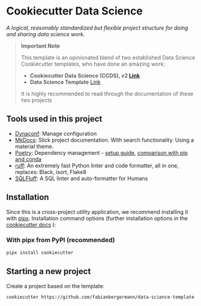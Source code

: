 # Cookiecutter Data Science

_A logical, reasonably standardized but flexible project structure for doing and sharing data science work._

> **Important Note**
> 
>This template is an opinionated blend of two established Data Science Cookiecutter templates, who have done an amazing work:
> - **Cookiecutter Data Science (CCDS), v2 [Link](https://github.com/drivendata/cookiecutter-data-science/tree/v2)**
> - **Data Science Template** [Link](https://github.com/khuyentran1401/data-science-template)
> 
> It is highly recommended to read through the documentation of these two projects

## Tools used in this project
* [Dynaconf](https://www.dynaconf.com/): Manage configuration 
* [MkDocs](https://www.mkdocs.org): Slick project documentation. With search functionality. Using a material theme. 
* [Poetry](https://python-poetry.org/): Dependency management - [setup guide](https://towardsdatascience.com/how-to-effortlessly-publish-your-python-package-to-pypi-using-poetry-44b305362f9f), [comparison with pip and conda](https://mathdatasimplified.com/poetry-a-better-way-to-manage-python-dependencies/)
* [ruff](https://docs.astral.sh/ruff/): An extremely fast Python linter and code formatter, all in one, replaces: Black, isort, Flake8
* [SQLFluff](https://docs.sqlfluff.com/): A SQL linter and auto-formatter for Humans

## Installation
Since this is a cross-project utility application, we recommend installing it with [pipx](https://pypa.github.io/pipx/). 
Installation command options (further installation options in the [cookiecutter docs](https://cookiecutter.readthedocs.io/en/stable/installation.html) ):

### With pipx from PyPI (recommended)
```bash
pipx install cookiecutter
```

## Starting a new project
Create a project based on the template:
```bash
cookiecutter https://github.com/fabianbergermann/data-science-template
```